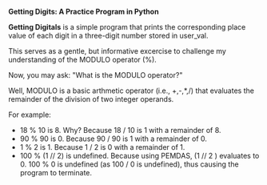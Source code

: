 **Getting Digits: A Practice Program in Python**

**Getting Digitals** is a simple program that prints the corresponding place value of each digit in a three-digit number stored in user_val.

This serves as a gentle, but informative excercise to challenge my understanding of the MODULO operator (%).

Now, you may ask: "What is the MODULO operator?"

Well, MODULO is a basic arthmetic operator (i.e., +,-,*,/) that evaluates the remainder of the division of two integer operands.

For example:

* 18 % 10 is 8. 
	Why? Because 18 / 10 is 1 with a remainder of 8.
* 90 % 90 is 0. 
	Because 90 / 90 is 1 with a remainder of 0.
* 1 % 2 is 1. 
  	Because 1 / 2 is 0 with a remainder of 1.
* 100 % (1 // 2) is undefined. 
  	Because using PEMDAS, (1 // 2 ) evaluates to 0. 
	100 % 0 is undefined (as 100 / 0 is undefined), thus causing the program to terminate.
